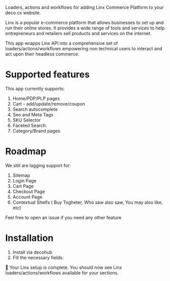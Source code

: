 
Loaders, actions and workflows for adding Linx Commerce Platform to your deco.cx website.

Linx is a popular e-commerce platform that allows businesses to set up and run their online stores. It provides a wide range of tools and services to help entrepreneurs and retailers sell products and services on the internet.

This app wrapps Linx API into a comprehensive set of
loaders/actions/workflows empowering non technical users to interact and act
upon their headless commerce.

# Supported features
This app currently supports:

1. Home/PDP/PLP pages
2. Cart - add/update/remove/coupon
3. Search autocomplete
4. Seo and Meta Tags
5. SKU Selector
6. Faceted Search.
7. Category/Brand pages

# Roadmap
We still are lagging support for:
1. Sitemap
2. Login Page
3. Cart Page
4. Checkout Page
5. Account Page
6. Contextual Shelfs ( Buy Togheter, Who saw also saw, You may also like, etc)

Feel free to open an issue if you need any other feature

# Installation

1. Install via decohub
2. Fill the necessary fields:

🎉 Your Linx setup is complete. You should now see Linx
loaders/actions/workflows available for your sections.
